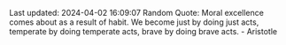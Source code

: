 Last updated: 2024-04-02 16:09:07
Random Quote: Moral excellence comes about as a result of habit. We become just by doing just acts, temperate by doing temperate acts, brave by doing brave acts. - Aristotle